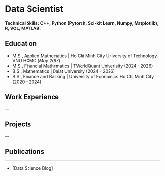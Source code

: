 # Data Scientist

#### Technical Skills: C++, Python (Pytorch, Sci-kit Learn, Numpy, Matplotlib), R, SQL, MATLAB.

## Education						       		       		
- M.S., Applied Mathematics | Ho Chi Minh City University of Technology-VNU HCMC (_May 2017_)
- M.S., Financial Mathematics	| TWorldQuant Univerisity (2024 - 2026)
- B.S., Mathematics	| Dalat University (2024 - 2026)			        		
- B.S., Finance and Banking | University of Economics Ho Chi Minh City (2020 - 2024)

## Work Experience
--

## Projects
--

## Publications
---

- [Data Science Blog]
